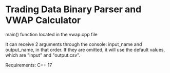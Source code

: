 # Trading Data Binary Parser and VWAP Calculator

main() function located in the vwap.cpp file

It can receive 2 arguments through the console: input_name and output_name, in that order. If they are omitted, it will use the default values, which are "input" and "output.csv".

Requirements: C++ 17

